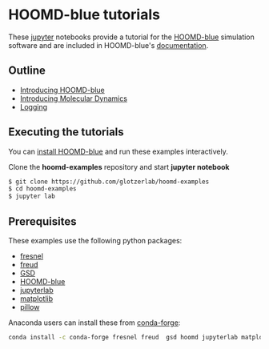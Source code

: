 # HOOMD-blue tutorials

These [jupyter] notebooks provide a tutorial for the [HOOMD-blue] simulation software and are
included in HOOMD-blue's [documentation].

[jupyter]: https://jupyter.org
[HOOMD-blue]: https://glotzerlab.engin.umich.edu/hoomd-blue
[documentation]: http://hoomd-blue.readthedocs.io

## Outline

* [Introducing HOOMD-blue](00-Introducing-HOOMD-blue/index.ipynb)
* [Introducing Molecular Dynamics](01-Introducing-Molecular-Dynamics/index.ipynb)
* [Logging](02-Logging/index.ipynb)

## Executing the tutorials

You can [install HOOMD-blue] and run these examples interactively.

[install HOOMD-blue]: http://hoomd-blue.readthedocs.io

Clone the **hoomd-examples** repository and start **jupyter notebook**

```bash
$ git clone https://github.com/glotzerlab/hoomd-examples
$ cd hoomd-examples
$ jupyter lab
```

## Prerequisites

These examples use the following python packages:

* [fresnel](https://github.com/glotzerlab/fresnel)
* [freud](http://glotzerlab.engin.umich.edu/freud/)
* [GSD](https://github.com/glotzerlab/gsd)
* [HOOMD-blue](http://glotzerlab.engin.umich.edu/hoomd-blue/)
* [jupyterlab](http://jupyterlab.io/)
* [matplotlib](http://matplotlib.org/)
* [pillow](https://python-pillow.org/)

Anaconda users can install these from [conda-forge](https://conda-forge.org/):

```bash
conda install -c conda-forge fresnel freud  gsd hoomd jupyterlab matplotlib
```
